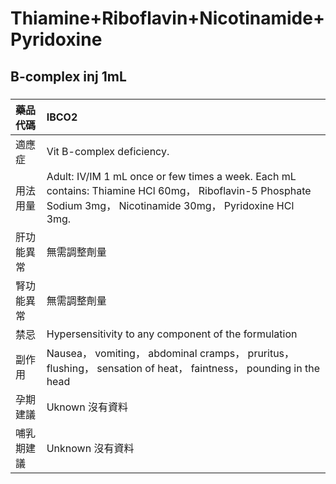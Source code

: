 # Thiamine+Riboflavin+Nicotinamide+Pyridoxine

## B-complex inj 1mL

##### 

| 藥品代碼   | IBCO2                                                                                                                                                         |
|:-----------|:--------------------------------------------------------------------------------------------------------------------------------------------------------------|
| 適應症     | Vit B-complex deficiency.                                                                                                                                     |
| 用法用量   | Adult: IV/IM 1 mL once or few times a week. Each mL contains: Thiamine HCl 60mg， Riboflavin-5 Phosphate Sodium 3mg， Nicotinamide 30mg， Pyridoxine HCl 3mg. |
| 肝功能異常 | 無需調整劑量                                                                                                                                                  |
| 腎功能異常 | 無需調整劑量                                                                                                                                                  |
| 禁忌       | Hypersensitivity to any component of the formulation                                                                                                          |
| 副作用     | Nausea， vomiting， abdominal cramps， pruritus， flushing， sensation of heat， faintness， pounding in the head                                             |
| 孕期建議   | Uknown 沒有資料                                                                                                                                               |
| 哺乳期建議 | Unknown 沒有資料                                                                                                                                              |

